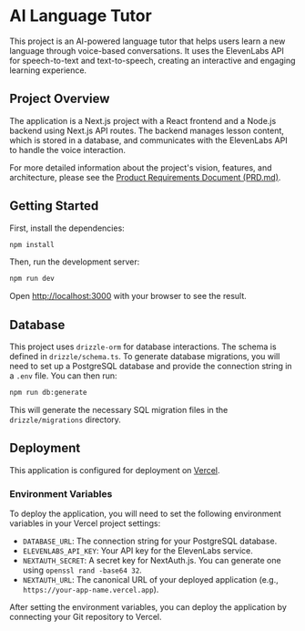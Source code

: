 # AI Language Tutor

This project is an AI-powered language tutor that helps users learn a new language through voice-based conversations. It uses the ElevenLabs API for speech-to-text and text-to-speech, creating an interactive and engaging learning experience.

## Project Overview

The application is a Next.js project with a React frontend and a Node.js backend using Next.js API routes. The backend manages lesson content, which is stored in a database, and communicates with the ElevenLabs API to handle the voice interaction.

For more detailed information about the project's vision, features, and architecture, please see the [Product Requirements Document (PRD.md)](./PRD.md).

## Getting Started

First, install the dependencies:

```bash
npm install
```

Then, run the development server:

```bash
npm run dev
```

Open [http://localhost:3000](http://localhost:3000) with your browser to see the result.

## Database

This project uses `drizzle-orm` for database interactions. The schema is defined in `drizzle/schema.ts`. To generate database migrations, you will need to set up a PostgreSQL database and provide the connection string in a `.env` file. You can then run:

```bash
npm run db:generate
```

This will generate the necessary SQL migration files in the `drizzle/migrations` directory.

## Deployment

This application is configured for deployment on [Vercel](https://vercel.com/).

### Environment Variables

To deploy the application, you will need to set the following environment variables in your Vercel project settings:

-   `DATABASE_URL`: The connection string for your PostgreSQL database.
-   `ELEVENLABS_API_KEY`: Your API key for the ElevenLabs service.
-   `NEXTAUTH_SECRET`: A secret key for NextAuth.js. You can generate one using `openssl rand -base64 32`.
-   `NEXTAUTH_URL`: The canonical URL of your deployed application (e.g., `https://your-app-name.vercel.app`).

After setting the environment variables, you can deploy the application by connecting your Git repository to Vercel.